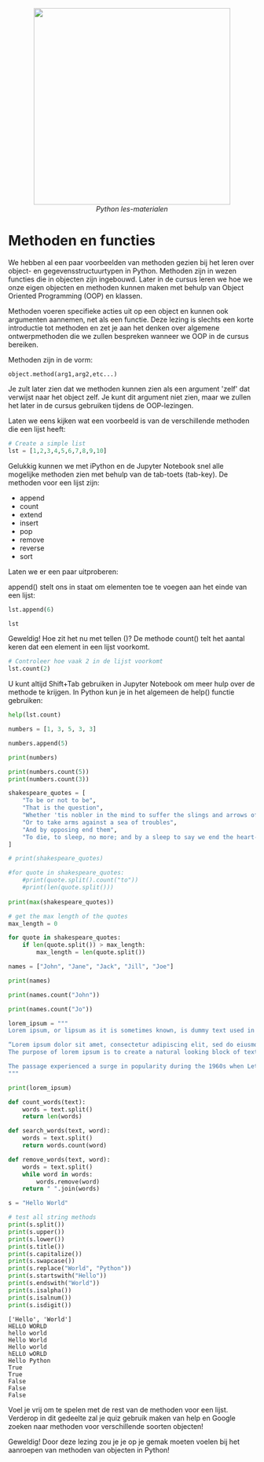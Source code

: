 <center>
    <img src='https://intecbrussel.be/img/logo3.png' width='400px' height='auto'/>
    <br/>
    <em>Python les-materialen</em>
</center>

# Methoden en functies

We hebben al een paar voorbeelden van methoden gezien bij het leren over object- en gegevensstructuurtypen in Python. Methoden zijn in wezen functies die in objecten zijn ingebouwd. 
Later in de cursus leren we hoe we onze eigen objecten en methoden kunnen maken met behulp van Object Oriented Programming (OOP) en klassen.

Methoden voeren specifieke acties uit op een object en kunnen ook argumenten aannemen, net als een functie. 
Deze lezing is slechts een korte introductie tot methoden en zet je aan het denken over algemene ontwerpmethoden die we zullen bespreken wanneer we OOP in de cursus bereiken.

Methoden zijn in de vorm:

    object.method(arg1,arg2,etc...)
    
Je zult later zien dat we methoden kunnen zien als een argument 'zelf' dat verwijst naar het object zelf. Je kunt dit argument niet zien, maar we zullen het later in de cursus gebruiken tijdens de OOP-lezingen.

Laten we eens kijken wat een voorbeeld is van de verschillende methoden die een lijst heeft:


```python
# Create a simple list
lst = [1,2,3,4,5,6,7,8,9,10]
```

Gelukkig kunnen we met iPython en de Jupyter Notebook snel alle mogelijke methoden zien met behulp van de tab-toets (tab-key). De methoden voor een lijst zijn:

* append
* count
* extend
* insert
* pop
* remove
* reverse
* sort

Laten we er een paar uitproberen:

append() stelt ons in staat om elementen toe te voegen aan het einde van een lijst:


```python
lst.append(6)

```


```python
lst
```

Geweldig! Hoe zit het nu met tellen ()? De methode count() telt het aantal keren dat een element in een lijst voorkomt.


```python
# Controleer hoe vaak 2 in de lijst voorkomt
lst.count(2)
```

U kunt altijd Shift+Tab gebruiken in Jupyter Notebook om meer hulp over de methode te krijgen. In Python kun je in het algemeen de help() functie gebruiken:


```python
help(lst.count)
```


```python
numbers = [1, 3, 5, 3, 3]

numbers.append(5)

print(numbers)

print(numbers.count(5))
print(numbers.count(3))

```


```python
shakespeare_quotes = [
    "To be or not to be", 
    "That is the question", 
    "Whether 'tis nobler in the mind to suffer the slings and arrows of outrageous fortune",
    "Or to take arms against a sea of troubles",
    "And by opposing end them",
    "To die, to sleep, no more; and by a sleep to say we end the heart-ache and the thousand natural shocks that flesh is heir to",
]

# print(shakespeare_quotes)

#for quote in shakespeare_quotes:
    #print(quote.split().count("to"))
    #print(len(quote.split()))
    
print(max(shakespeare_quotes))
```


```python
# get the max length of the quotes
max_length = 0

for quote in shakespeare_quotes:
    if len(quote.split()) > max_length:
        max_length = len(quote.split()) 
```


```python
names = ["John", "Jane", "Jack", "Jill", "Joe"]

print(names)

print(names.count("John"))

print(names.count("Jo"))
```


```python
lorem_ipsum = """
Lorem ipsum, or lipsum as it is sometimes known, is dummy text used in laying out print, graphic or web designs. The passage is attributed to an unknown typesetter in the 15th century who is thought to have scrambled parts of Cicero's De Finibus Bonorum et Malorum for use in a type specimen book. It usually begins with:

“Lorem ipsum dolor sit amet, consectetur adipiscing elit, sed do eiusmod tempor incididunt ut labore et dolore magna aliqua.”
The purpose of lorem ipsum is to create a natural looking block of text (sentence, paragraph, page, etc.) that doesn't distract from the layout. A practice not without controversy, laying out pages with meaningless filler text can be very useful when the focus is meant to be on design, not content.

The passage experienced a surge in popularity during the 1960s when Letraset used it on their dry-transfer sheets, and again during the 90s as desktop publishers bundled the text with their software. Today it's seen all around the web; on templates, websites, and stock designs. Use our generator to get your own, or read on for the authoritative history of lorem ipsum.
"""

print(lorem_ipsum)

def count_words(text):
    words = text.split()
    return len(words)

def search_words(text, word):
    words = text.split()
    return words.count(word)

def remove_words(text, word):
    words = text.split()
    while word in words:
        words.remove(word)
    return " ".join(words)
```


```python
s = "Hello World"

# test all string methods
print(s.split())
print(s.upper())
print(s.lower())
print(s.title())
print(s.capitalize())
print(s.swapcase())
print(s.replace("World", "Python"))
print(s.startswith("Hello"))
print(s.endswith("World"))
print(s.isalpha())
print(s.isalnum())
print(s.isdigit())
```

    ['Hello', 'World']
    HELLO WORLD
    hello world
    Hello World
    Hello world
    hELLO wORLD
    Hello Python
    True
    True
    False
    False
    False
    

Voel je vrij om te spelen met de rest van de methoden voor een lijst. Verderop in dit gedeelte zal je quiz gebruik maken van help en Google zoeken naar methoden voor verschillende soorten objecten!

Geweldig! Door deze lezing zou je je op je gemak moeten voelen bij het aanroepen van methoden van objecten in Python!
